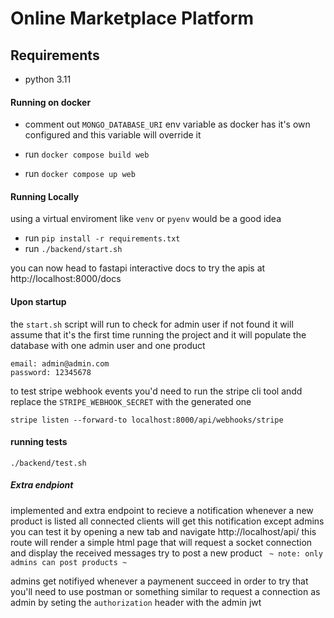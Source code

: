 # Online Marketplace Platform


## Requirements
* python 3.11

#### Running on docker
* comment out `MONGO_DATABASE_URI` env variable as docker has it's own configured and this variable will override it

* run `docker compose build web`
* run `docker compose up web`


#### Running Locally
using a virtual enviroment like `venv` or `pyenv` would be a good idea 

* run `pip install -r requirements.txt`
* run `./backend/start.sh`


you can now head to fastapi interactive docs to try the apis at http://localhost:8000/docs


#### Upon startup
the ``start.sh`` script will run to check for admin user if not found it will assume that it's the first time running the project and it will populate the database with one admin user and one product

```
email: admin@admin.com
password: 12345678
```

to test stripe webhook events you'd need to run the stripe cli tool andd replace the `STRIPE_WEBHOOK_SECRET` with the generated one
```dotnetcli
stripe listen --forward-to localhost:8000/api/webhooks/stripe
```



#### running tests
```./backend/test.sh```
##### Extra endpiont

implemented and extra endpoint to recieve a notification whenever a new product is listed 
all connected clients will get this notification except admins
you can test it by opening a new tab and navigate http://localhost/api/
this route will render a simple html page that will request a socket connection and display the received messages
try to post a new product
``` ~ note: only admins can post products ~```

admins get notifiyed whenever a paymenent succeed in order to try that you'll need to use postman or something similar to request a connection as admin by seting the `authorization`  header with the admin jwt

